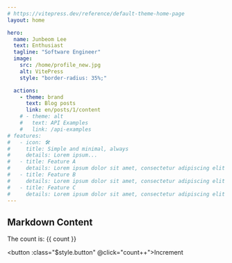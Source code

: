 ```yaml
---
# https://vitepress.dev/reference/default-theme-home-page
layout: home

hero:
  name: Junbeom Lee
  text: Enthusiast
  tagline: "Software Engineer"
  image:
    src: /home/profile_new.jpg
    alt: VitePress
    style: "border-radius: 35%;"

  actions:
    - theme: brand
      text: Blog posts
      link: en/posts/1/content
    # - theme: alt
    #   text: API Examples
    #   link: /api-examples
# features:
#   - icon: 🛠️
#     title: Simple and minimal, always
#     details: Lorem ipsum...
#   - title: Feature A
#     details: Lorem ipsum dolor sit amet, consectetur adipiscing elit
#   - title: Feature B
#     details: Lorem ipsum dolor sit amet, consectetur adipiscing elit
#   - title: Feature C
#     details: Lorem ipsum dolor sit amet, consectetur adipiscing elit
---
```


<script setup>
import { ref } from 'vue'

const count = ref(0)
</script>

## Markdown Content

The count is: {{ count }}

<button :class="$style.button" @click="count++">Increment</button>

<style module>
.button {
  color: red;
  font-weight: bold;
}
</style>
